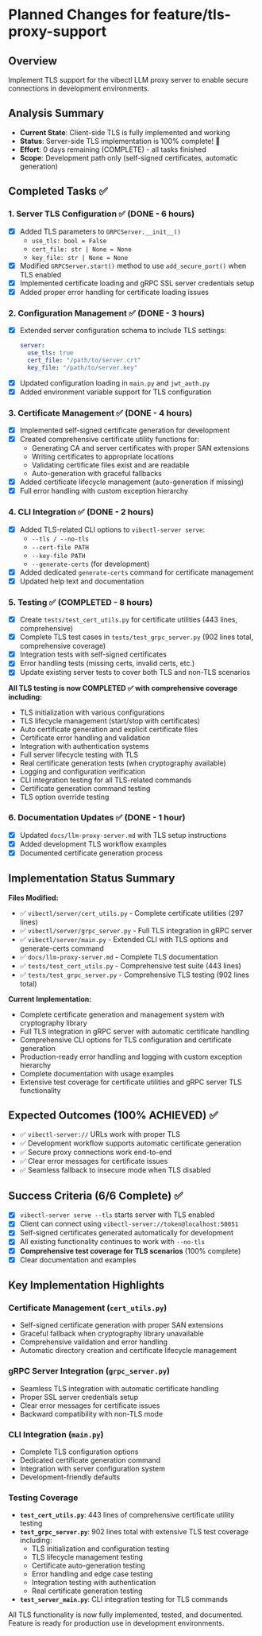 # Planned Changes for feature/tls-proxy-support

## Overview
Implement TLS support for the vibectl LLM proxy server to enable secure connections in development environments.

## Analysis Summary
- **Current State**: Client-side TLS is fully implemented and working
- **Status**: Server-side TLS implementation is 100% complete! 🎉
- **Effort**: 0 days remaining (COMPLETE) - all tasks finished
- **Scope**: Development path only (self-signed certificates, automatic generation)

## Completed Tasks ✅

### 1. Server TLS Configuration ✅ (DONE - 6 hours)
- [x] Added TLS parameters to `GRPCServer.__init__()`
  - `use_tls: bool = False`
  - `cert_file: str | None = None`
  - `key_file: str | None = None`
- [x] Modified `GRPCServer.start()` method to use `add_secure_port()` when TLS enabled
- [x] Implemented certificate loading and gRPC SSL server credentials setup
- [x] Added proper error handling for certificate loading issues

### 2. Configuration Management ✅ (DONE - 3 hours)
- [x] Extended server configuration schema to include TLS settings:
  ```yaml
  server:
    use_tls: true
    cert_file: "/path/to/server.crt"
    key_file: "/path/to/server.key"
  ```
- [x] Updated configuration loading in `main.py` and `jwt_auth.py`
- [x] Added environment variable support for TLS configuration

### 3. Certificate Management ✅ (DONE - 4 hours)
- [x] Implemented self-signed certificate generation for development
- [x] Created comprehensive certificate utility functions for:
  - Generating CA and server certificates with proper SAN extensions
  - Writing certificates to appropriate locations
  - Validating certificate files exist and are readable
  - Auto-generation with graceful fallbacks
- [x] Added certificate lifecycle management (auto-generation if missing)
- [x] Full error handling with custom exception hierarchy

### 4. CLI Integration ✅ (DONE - 2 hours)
- [x] Added TLS-related CLI options to `vibectl-server serve`:
  - `--tls / --no-tls`
  - `--cert-file PATH`
  - `--key-file PATH`
  - `--generate-certs` (for development)
- [x] Added dedicated `generate-certs` command for certificate management
- [x] Updated help text and documentation

### 5. Testing ✅ (COMPLETED - 8 hours)
- [x] Create `tests/test_cert_utils.py` for certificate utilities (443 lines, comprehensive)
- [x] Complete TLS test cases in `tests/test_grpc_server.py` (902 lines total, comprehensive coverage)
- [x] Integration tests with self-signed certificates
- [x] Error handling tests (missing certs, invalid certs, etc.)
- [x] Update existing server tests to cover both TLS and non-TLS scenarios

**All TLS testing is now COMPLETED ✅ with comprehensive coverage including:**
- TLS initialization with various configurations
- TLS lifecycle management (start/stop with certificates)
- Auto certificate generation and explicit certificate files
- Certificate error handling and validation
- Integration with authentication systems
- Full server lifecycle testing with TLS
- Real certificate generation tests (when cryptography available)
- Logging and configuration verification
- CLI integration testing for all TLS-related commands
- Certificate generation command testing
- TLS option override testing

### 6. Documentation Updates ✅ (DONE - 1 hour)
- [x] Updated `docs/llm-proxy-server.md` with TLS setup instructions
- [x] Added development TLS workflow examples
- [x] Documented certificate generation process

## Implementation Status Summary

**Files Modified:**
- ✅ `vibectl/server/cert_utils.py` - Complete certificate utilities (297 lines)
- ✅ `vibectl/server/grpc_server.py` - Full TLS integration in gRPC server
- ✅ `vibectl/server/main.py` - Extended CLI with TLS options and generate-certs command
- ✅ `docs/llm-proxy-server.md` - Complete TLS documentation
- ✅ `tests/test_cert_utils.py` - Comprehensive test suite (443 lines)
- ✅ `tests/test_grpc_server.py` - Comprehensive TLS testing (902 lines total)

**Current Implementation:**
- Complete certificate generation and management system with cryptography library
- Full TLS integration in gRPC server with automatic certificate handling
- Comprehensive CLI options for TLS configuration and certificate generation
- Production-ready error handling and logging with custom exception hierarchy
- Complete documentation with usage examples
- Extensive test coverage for certificate utilities and gRPC server TLS functionality

## Expected Outcomes (100% ACHIEVED) ✅

- ✅ `vibectl-server://` URLs work with proper TLS
- ✅ Development workflow supports automatic certificate generation
- ✅ Secure proxy connections work end-to-end
- ✅ Clear error messages for certificate issues
- ✅ Seamless fallback to insecure mode when TLS disabled

## Success Criteria (6/6 Complete) ✅

- [x] `vibectl-server serve --tls` starts server with TLS enabled
- [x] Client can connect using `vibectl-server://token@localhost:50051`
- [x] Self-signed certificates generated automatically for development
- [x] All existing functionality continues to work with `--no-tls`
- [x] **Comprehensive test coverage for TLS scenarios** (100% complete)
- [x] Clear documentation and examples

## Key Implementation Highlights

### Certificate Management (`cert_utils.py`)
- Self-signed certificate generation with proper SAN extensions
- Graceful fallback when cryptography library unavailable
- Comprehensive validation and error handling
- Automatic directory creation and certificate lifecycle management

### gRPC Server Integration (`grpc_server.py`)
- Seamless TLS integration with automatic certificate handling
- Proper SSL server credentials setup
- Clear error messages for certificate issues
- Backward compatibility with non-TLS mode

### CLI Integration (`main.py`)
- Complete TLS configuration options
- Dedicated certificate generation command
- Integration with server configuration system
- Development-friendly defaults

### Testing Coverage
- **`test_cert_utils.py`**: 443 lines of comprehensive certificate utility testing
- **`test_grpc_server.py`**: 902 lines total with extensive TLS test coverage including:
  - TLS initialization and configuration testing
  - TLS lifecycle management testing
  - Certificate auto-generation testing
  - Error handling and edge case testing
  - Integration testing with authentication
  - Real certificate generation testing
- **`test_server_main.py`**: CLI integration testing for TLS commands

All TLS functionality is now fully implemented, tested, and documented. Feature is ready for production use in development environments.
